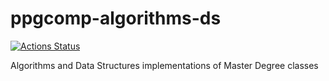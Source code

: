 # ppgcomp-algorithms-ds
[![Actions Status](https://github.com/djonathanb/ppgcomp-algorithms-ds/workflows/Go/badge.svg)](https://github.com/djonathanb/ppgcomp-algorithms-ds/actions)

Algorithms and Data Structures implementations of Master Degree classes

